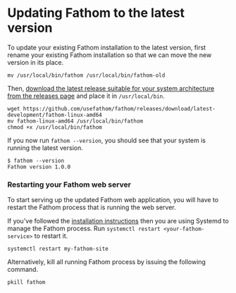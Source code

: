 # Updating Fathom to the latest version

To update your existing Fathom installation to the latest version, first rename your existing Fathom installation so that we can move the new version in its place.

```
mv /usr/local/bin/fathom /usr/local/bin/fathom-old
```

Then, [download the latest release suitable for your system architecture from the releases page](https://github.com/usefathom/fathom/releases) and place it in `/usr/local/bin`.

```
wget https://github.com/usefathom/fathom/releases/download/latest-development/fathom-linux-amd64
mv fathom-linux-amd64 /usr/local/bin/fathom
chmod +x /usr/local/bin/fathom
``` 

If you now run `fathom --version`, you should see that your system is running the latest version. 

```
$ fathom --version
Fathom version 1.0.0
```


### Restarting your Fathom web server

To start serving up the updated Fathom web application, you will have to restart the Fathom process that is running the web server.

If you've followed the [installation instructions](Installation%20instructions.md) then you are using Systemd to manage the Fathom process. Run `systemctl restart <your-fathom-service>` to restart it.

```
systemctl restart my-fathom-site
```

Alternatively, kill all running Fathom process by issuing the following command.

```
pkill fathom
```
